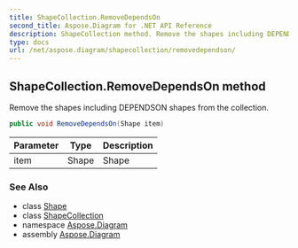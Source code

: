 ```yaml
---
title: ShapeCollection.RemoveDependsOn
second_title: Aspose.Diagram for .NET API Reference
description: ShapeCollection method. Remove the shapes including DEPENDSON shapes from the collection
type: docs
url: /net/aspose.diagram/shapecollection/removedependson/
---
```

## ShapeCollection.RemoveDependsOn method

Remove the shapes including DEPENDSON shapes from the collection.

```csharp
public void RemoveDependsOn(Shape item)
```

| Parameter | Type | Description |
| --- | --- | --- |
| item | Shape | Shape |

### See Also

* class [Shape](../../shape/)
* class [ShapeCollection](../)
* namespace [Aspose.Diagram](../../shapecollection/)
* assembly [Aspose.Diagram](../../../)


